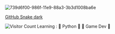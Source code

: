 ![739d6f00-986f-11e9-88a3-3b3d1008ba6e](https://user-images.githubusercontent.com/96235275/204788103-1fcccf42-fc5e-4014-a214-248915f0331f.gif)

[GitHub Snake dark](github-snake-dark.svg#gh-dark-mode-only)

![Visitor Count](https://profile-counter.glitch.me/{Turtlesaurus05}/count.svg)
Learning : 
🐍  Python 🐍 
👾 Game Dev 👾 
